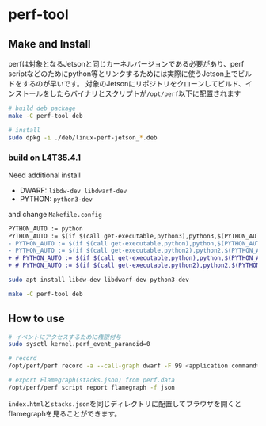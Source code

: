# perf-tool

## Make and Install

perfは対象となるJetsonと同じカーネルバージョンである必要があり、perf scriptなどのためにpython等とリンクするためには実際に使うJetson上でビルドをするのが早いです。
対象のJetsonにリポジトリをクローンしてビルド、インストールをしたらバイナリとスクリプトが`/opt/perf`以下に配置されます

```sh
# build deb package
make -C perf-tool deb

# install
sudo dpkg -i ./deb/linux-perf-jetson_*.deb
```

### build on L4T35.4.1

Need additional install

- DWARF: `libdw-dev libdwarf-dev`
- PYTHON: `python3-dev`

and change `Makefile.config`

```diff
PYTHON_AUTO := python
PYTHON_AUTO := $(if $(call get-executable,python3),python3,$(PYTHON_AUTO))
- PYTHON_AUTO := $(if $(call get-executable,python),python,$(PYTHON_AUTO))
- PYTHON_AUTO := $(if $(call get-executable,python2),python2,$(PYTHON_AUTO))
+ # PYTHON_AUTO := $(if $(call get-executable,python),python,$(PYTHON_AUTO))
+ # PYTHON_AUTO := $(if $(call get-executable,python2),python2,$(PYTHON_AUTO))
```

```sh
sudo apt install libdw-dev libdwarf-dev python3-dev 

make -C perf-tool deb
```

## How to use

```sh
# イベントにアクセスするために権限付与
sudo sysctl kernel.perf_event_paranoid=0

# record
/opt/perf/perf record -a --call-graph dwarf -F 99 <application command>

# export Flamegraph(stacks.json) from perf.data
/opt/perf/perf script report flamegraph -f json
```

`index.html`と`stacks.json`を同じディレクトリに配置してブラウザを開くとflamegraphを見ることができます。
